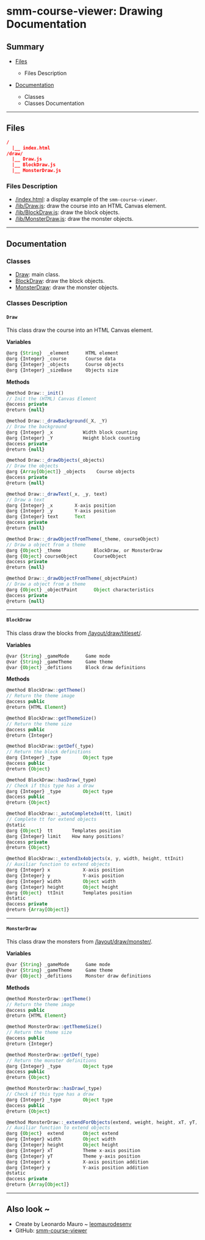 # smm-course-viewer: Drawing Documentation

## Summary

-   [Files](#files)
    -   Files Description

-   [Documentation](#documentation)
    -   Classes
    -   Classes Documentation

--- 
## Files

```json
/
  |__ index.html
/draw/
  |__ Draw.js
  |__ BlockDraw.js
  |__ MonsterDraw.js
```

### Files Description

-   [/index.html](/index.html): a display example of the `smm-course-viewer`.
-   [/lib/Draw.js](/lib/Draw.js): draw the course into an HTML Canvas element.
-   [/lib/BlockDraw.js](/lib/BlockDraw.js): draw the block objects.
-   [/lib/MonsterDraw.js](/lib/MonsterDraw.js): draw the monster objects.

---
## Documentation

### Classes

-   [Draw](#draw): main class.
-   [BlockDraw](#blockdraw): draw the block objects.
-   [MonsterDraw](#monsterdraw): draw the monster objects.

### Classes Description

#### `Draw`   
This class draw the course into an HTML Canvas element.   

**Variables**
```javascript
@arg {String}  _element      HTML element
@arg {Integer} _course       Course data
@arg {Integer} _objects      Course objects
@arg {Integer} _sizeBase     Objects size
```

**Methods** 
```javascript
@method Draw::_init()
// Init the (HTML) Canvas Element
@access private
@return {null}
```

```javascript
@method Draw::_drawBackground(_X, _Y)
// Draw the background
@arg {Integer} _x           Width block counting
@arg {Integer} _Y           Height block counting
@access private
@return {null}
```

```javascript
@method Draw::_drawObjects(_objects)
// Draw the objects
@arg {Array[Object]} _objects    Course objects
@access private
@return {null}
```

```javascript
@method Draw::_drawText(_x, _y, text)
// Draw a text
@arg {Integer} _x        X-axis position
@arg {Integer} _y        Y-axis position
@arg {Integer} text      Text
@access private
@return {null}
```

```javascript
@method Draw::_drawObjectFromTheme(_theme, courseObject)
// Draw a object from a theme
@arg {Object} _theme            BlockDraw, or MonsterDraw
@arg {Object} courseObject      CourseObject
@access private
@return {null}
```

```javascript
@method Draw::_drawObjectFromTheme(_objectPaint)
// Draw a object from a theme
@arg {Object} _objectPaint      Object characteristics
@access private
@return {null}
```

---
#### `BlockDraw`   
This class draw the blocks from [/layout/draw/titleset/](/layout/draw/titleset/).   

**Variables**
```javascript
@var {String} _gameMode      Game mode
@var {String} _gameTheme     Game theme
@var {Object} _defitions     Block draw definitions
```

**Methods** 
```javascript
@method BlockDraw::getTheme()
// Return the theme image
@access public
@return {HTML Element}
```

```javascript
@method BlockDraw::getThemeSize()
// Return the theme size
@access public
@return {Integer}
```

```javascript
@method BlockDraw::getDef(_type)
// Return the block definitions
@arg {Integer} _type        Object type
@access public
@return {Object}
```

```javascript
@method BlockDraw::hasDraw(_type)
// Check if this type has a draw
@arg {Integer} _type        Object type
@access public
@return {Object}
```

```javascript
@method BlockDraw::_autoComplete3x4(tt, limit)
// Complete tt for extend objects
@static
@arg {Object}  tt       Templates position
@arg {Integer} limit    How many positions?
@access private
@return {Object}
```

```javascript
@method BlockDraw::_extend3x4objects(x, y, width, height, ttInit)
// Auxiliar function to extend objects
@arg {Integer} x            X-axis position
@arg {Integer} y            Y-axis position
@arg {Integer} width        Object width
@arg {Integer} height       Object height
@arg {Object}  ttInit       Templates position
@static
@access private
@return {Array[Object]}
```

---
#### `MonsterDraw`   
This class draw the monsters from [/layout/draw/monster/](/layout/draw/monster).   

**Variables**
```javascript
@var {String} _gameMode      Game mode
@var {String} _gameTheme     Game theme
@var {Object} _defitions     Monster draw definitions
```

**Methods** 
```javascript
@method MonsterDraw::getTheme()
// Return the theme image
@access public
@return {HTML Element}
```

```javascript
@method MonsterDraw::getThemeSize()
// Return the theme size
@access public
@return {Integer}
```

```javascript
@method MonsterDraw::getDef(_type)
// Return the monster definitions
@arg {Integer} _type        Object type
@access public
@return {Object}
```

```javascript
@method MonsterDraw::hasDraw(_type)
// Check if this type has a draw
@arg {Integer} _type        Object type
@access public
@return {Object}
```

```javascript
@method MonsterDraw::_extendForObjects(extend, weight, height, xT, yT, x, y)
// Auxiliar function to extend objects
@arg {Object}  extend       Object extend
@arg {Integer} width        Object width
@arg {Integer} height       Object height
@arg {Integer} xT           Theme x-axis position
@arg {Integer} yT           Theme y-axis position
@arg {Integer} x            X-axis position addition
@arg {Integer} y            Y-axis position addition
@static
@access private
@return {Array[Object]}
```

---
## Also look ~

-   Create by Leonardo Mauro ~ [leomaurodesenv](https://github.com/leomaurodesenv/)
-   GitHub: [smm-course-viewer](https://github.com/leomaurodesenv/smm-course-viewer)
